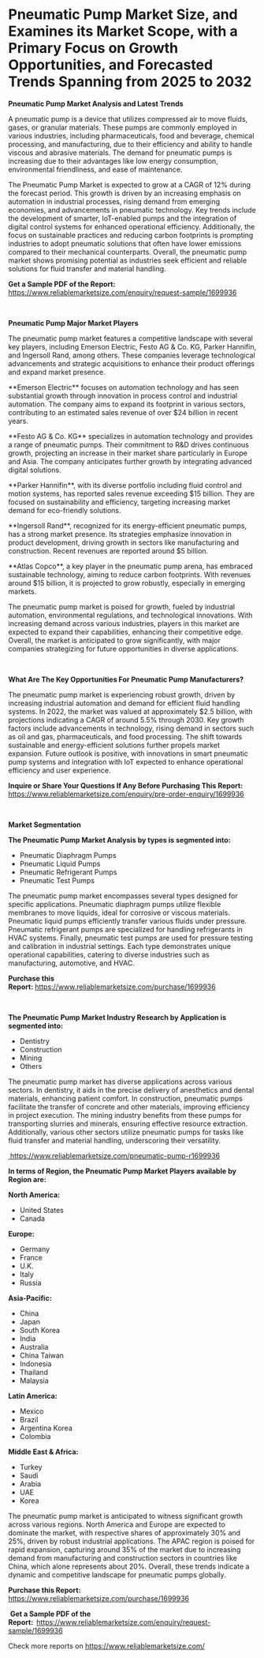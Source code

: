<p><h1>Pneumatic Pump Market Size, and Examines its Market Scope, with a Primary Focus on Growth Opportunities, and Forecasted Trends Spanning from 2025 to 2032</h1></p><p><strong>Pneumatic Pump Market Analysis and Latest Trends</strong></p>
<p><p>A pneumatic pump is a device that utilizes compressed air to move fluids, gases, or granular materials. These pumps are commonly employed in various industries, including pharmaceuticals, food and beverage, chemical processing, and manufacturing, due to their efficiency and ability to handle viscous and abrasive materials. The demand for pneumatic pumps is increasing due to their advantages like low energy consumption, environmental friendliness, and ease of maintenance.</p><p>The Pneumatic Pump Market is expected to grow at a CAGR of 12% during the forecast period. This growth is driven by an increasing emphasis on automation in industrial processes, rising demand from emerging economies, and advancements in pneumatic technology. Key trends include the development of smarter, IoT-enabled pumps and the integration of digital control systems for enhanced operational efficiency. Additionally, the focus on sustainable practices and reducing carbon footprints is prompting industries to adopt pneumatic solutions that often have lower emissions compared to their mechanical counterparts. Overall, the pneumatic pump market shows promising potential as industries seek efficient and reliable solutions for fluid transfer and material handling.</p></p>
<p><strong>Get a Sample PDF of the Report:&nbsp;</strong> <a href="https://www.reliablemarketsize.com/enquiry/request-sample/1699936?utm_campaign=1133&utm_medium=2&utm_source=Github&utm_content=ia&utm_term=09042025&utm_id=pneumatic-pump">https://www.reliablemarketsize.com/enquiry/request-sample/1699936</a></p>
<p>&nbsp;</p>
<p><strong>Pneumatic Pump Major Market Players</strong></p>
<p><p>The pneumatic pump market features a competitive landscape with several key players, including Emerson Electric, Festo AG & Co. KG, Parker Hannifin, and Ingersoll Rand, among others. These companies leverage technological advancements and strategic acquisitions to enhance their product offerings and expand market presence.</p><p>**Emerson Electric** focuses on automation technology and has seen substantial growth through innovation in process control and industrial automation. The company aims to expand its footprint in various sectors, contributing to an estimated sales revenue of over $24 billion in recent years.</p><p>**Festo AG & Co. KG** specializes in automation technology and provides a range of pneumatic pumps. Their commitment to R&D drives continuous growth, projecting an increase in their market share particularly in Europe and Asia. The company anticipates further growth by integrating advanced digital solutions.</p><p>**Parker Hannifin**, with its diverse portfolio including fluid control and motion systems, has reported sales revenue exceeding $15 billion. They are focused on sustainability and efficiency, targeting increasing market demand for eco-friendly solutions.</p><p>**Ingersoll Rand**, recognized for its energy-efficient pneumatic pumps, has a strong market presence. Its strategies emphasize innovation in product development, driving growth in sectors like manufacturing and construction. Recent revenues are reported around $5 billion.</p><p>**Atlas Copco**, a key player in the pneumatic pump arena, has embraced sustainable technology, aiming to reduce carbon footprints. With revenues around $15 billion, it is projected to grow robustly, especially in emerging markets.</p><p>The pneumatic pump market is poised for growth, fueled by industrial automation, environmental regulations, and technological innovations. With increasing demand across various industries, players in this market are expected to expand their capabilities, enhancing their competitive edge. Overall, the market is anticipated to grow significantly, with major companies strategizing for future opportunities in diverse applications.</p></p>
<p>&nbsp;</p>
<p><strong>What Are The Key Opportunities For Pneumatic Pump Manufacturers?</strong></p>
<p><p>The pneumatic pump market is experiencing robust growth, driven by increasing industrial automation and demand for efficient fluid handling systems. In 2022, the market was valued at approximately $2.5 billion, with projections indicating a CAGR of around 5.5% through 2030. Key growth factors include advancements in technology, rising demand in sectors such as oil and gas, pharmaceuticals, and food processing. The shift towards sustainable and energy-efficient solutions further propels market expansion. Future outlook is positive, with innovations in smart pneumatic pump systems and integration with IoT expected to enhance operational efficiency and user experience.</p></p>
<p><strong>Inquire or Share Your Questions If Any Before Purchasing This Report:</strong> <a href="https://www.reliablemarketsize.com/enquiry/pre-order-enquiry/1699936?utm_campaign=1133&utm_medium=2&utm_source=Github&utm_content=ia&utm_term=09042025&utm_id=pneumatic-pump">https://www.reliablemarketsize.com/enquiry/pre-order-enquiry/1699936</a></p>
<p>&nbsp;</p>
<p><strong>Market Segmentation</strong></p>
<p><strong>The Pneumatic Pump Market Analysis by types is segmented into:</strong></p>
<p><ul><li>Pneumatic Diaphragm Pumps</li><li>Pneumatic Liquid Pumps</li><li>Pneumatic Refrigerant Pumps</li><li>Pneumatic Test Pumps</li></ul></p>
<p><p>The pneumatic pump market encompasses several types designed for specific applications. Pneumatic diaphragm pumps utilize flexible membranes to move liquids, ideal for corrosive or viscous materials. Pneumatic liquid pumps efficiently transfer various fluids under pressure. Pneumatic refrigerant pumps are specialized for handling refrigerants in HVAC systems. Finally, pneumatic test pumps are used for pressure testing and calibration in industrial settings. Each type demonstrates unique operational capabilities, catering to diverse industries such as manufacturing, automotive, and HVAC.</p></p>
<p><strong>Purchase this Report:&nbsp;</strong><a href="https://www.reliablemarketsize.com/purchase/1699936?utm_campaign=1133&utm_medium=2&utm_source=Github&utm_content=ia&utm_term=09042025&utm_id=pneumatic-pump">https://www.reliablemarketsize.com/purchase/1699936</a></p>
<p>&nbsp;</p>
<p><strong>The Pneumatic Pump Market Industry Research by Application is segmented into:</strong></p>
<p><ul><li>Dentistry</li><li>Construction</li><li>Mining</li><li>Others</li></ul></p>
<p><p>The pneumatic pump market has diverse applications across various sectors. In dentistry, it aids in the precise delivery of anesthetics and dental materials, enhancing patient comfort. In construction, pneumatic pumps facilitate the transfer of concrete and other materials, improving efficiency in project execution. The mining industry benefits from these pumps for transporting slurries and minerals, ensuring effective resource extraction. Additionally, various other sectors utilize pneumatic pumps for tasks like fluid transfer and material handling, underscoring their versatility.</p></p>
<p><a href="https://www.reliablemarketsize.com/pneumatic-pump-r1699936?utm_campaign=1133&utm_medium=2&utm_source=Github&utm_content=ia&utm_term=09042025&utm_id=pneumatic-pump">&nbsp;https://www.reliablemarketsize.com/pneumatic-pump-r1699936</a></p>
<p><strong>In terms of Region, the Pneumatic Pump Market Players available by Region are:</strong></p>
<p>
    <p> <strong> North America: </strong>
        <ul>
            <li>United States</li>
            <li>Canada</li>
        </ul>
        </p> 
    <p> <strong> Europe: </strong>
        <ul>
            <li>Germany</li>
            <li>France</li>
            <li>U.K.</li>
            <li>Italy</li>
            <li>Russia</li>
        </ul>
        </p> 
    <p> <strong> Asia-Pacific: </strong>
        <ul>
            <li>China</li>
            <li>Japan</li>
            <li>South Korea</li>
            <li>India</li>
            <li>Australia</li>
            <li>China Taiwan</li>
            <li>Indonesia</li>
            <li>Thailand</li>
            <li>Malaysia</li>
        </ul>
        </p> 
    <p> <strong> Latin America: </strong>
        <ul>
            <li>Mexico</li>
            <li>Brazil</li>
            <li>Argentina Korea</li>
            <li>Colombia</li>
        </ul>
        </p> 
    <p> <strong> Middle East & Africa: </strong>
        <ul>
            <li>Turkey</li>
            <li>Saudi</li>
            <li>Arabia</li>
            <li>UAE</li>
            <li>Korea</li>
        </ul>
    </p>
    </p>
<p><p>The pneumatic pump market is anticipated to witness significant growth across various regions. North America and Europe are expected to dominate the market, with respective shares of approximately 30% and 25%, driven by robust industrial applications. The APAC region is poised for rapid expansion, capturing around 35% of the market due to increasing demand from manufacturing and construction sectors in countries like China, which alone represents about 20%. Overall, these trends indicate a dynamic and competitive landscape for pneumatic pumps globally.</p></p>
<p><strong>Purchase this Report: </strong><a href="https://www.reliablemarketsize.com/purchase/1699936?utm_campaign=1133&utm_medium=2&utm_source=Github&utm_content=ia&utm_term=09042025&utm_id=pneumatic-pump">https://www.reliablemarketsize.com/purchase/1699936</a></p>
<p>&nbsp;<strong>Get a Sample PDF of the Report:&nbsp;&nbsp;</strong><a href="https://www.reliablemarketsize.com/enquiry/request-sample/1699936?utm_campaign=1133&utm_medium=2&utm_source=Github&utm_content=ia&utm_term=09042025&utm_id=pneumatic-pump">https://www.reliablemarketsize.com/enquiry/request-sample/1699936</a></p>
<p><strong></strong></p>
<p>Check more reports on <a href="https://www.reliablemarketsize.com/?utm_campaign=1133&utm_medium=2&utm_source=Github&utm_content=ia&utm_term=09042025&utm_id=pneumatic-pump">https://www.reliablemarketsize.com/</a></p>